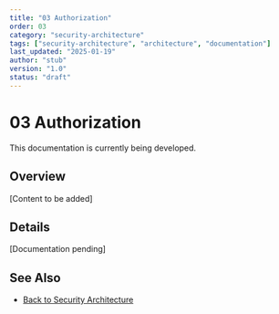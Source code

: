 ```yaml
---
title: "03 Authorization"
order: 03
category: "security-architecture"
tags: ["security-architecture", "architecture", "documentation"]
last_updated: "2025-01-19"
author: "stub"
version: "1.0"
status: "draft"
---
```


# 03 Authorization

This documentation is currently being developed.

## Overview

[Content to be added]

## Details

[Documentation pending]

## See Also

- [Back to Security Architecture](./README.md)
